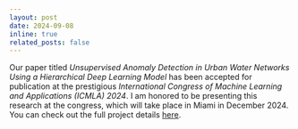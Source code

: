 ```yaml
---
layout: post
date: 2024-09-08
inline: true
related_posts: false
---
```


Our paper titled *Unsupervised Anomaly Detection in Urban Water Networks Using a Hierarchical Deep Learning Model*  has been accepted for publication at the prestigious *International Congress of Machine Learning and Applications (ICMLA) 2024*. I am honored to be presenting this research at the congress, which will take place in Miami in December 2024. You can check out the full project details [here](https://davidperezcarrasco.github.io/projects/anomaly_detection/).
